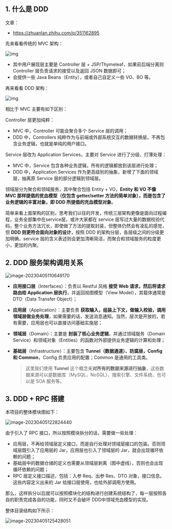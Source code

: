 ## 1. 什么是 DDD

文章：

- https://zhuanlan.zhihu.com/p/351162895

先来看看传统的 MVC 架构：

![img](https://pic3.zhimg.com/80/v2-e39768d62b5e1ba449c3d0dcc416dfaa_1440w.webp)

- 其中用户展现层主要是 Controller 层 + JSP/Thymeleaf，如果前后端分离则 Controller 层负责请求的接受以及返回 JSON 数据即可；
- 会提供一些 Java Beans（Entity），或者自己自定义一些 VO、BO 等。

再来看看 DDD 架构：

![img](https://pic2.zhimg.com/80/v2-3737c7c5cd31d66e433dfa34b32b73f9_1440w.webp)

相比于 MVC 主要有如下区别：

Controller 层更加纯粹：

- MVC 中，Controller 可能会聚合多个 Service 层的调用；
- DDD 中，Controllers 纯粹作为与前端或外部系统交互的数据转换层，不再包含业务逻辑，也就是单纯的用户接口。

Service 层改为 Application Services，主要对 Service 进行了分级、打薄处理：

- MVC 中，Service 包含各种业务逻辑，所有的逻辑都放到该层进行处理；
- DDD 中，Application Services 作为更高级别的抽象，新增了下面的领域层，抽离原 Service 层的部分逻辑到领域层。

领域层分为聚合和领域服务，其中聚合包括 Entity + VO，**Entity 和 VO 不像 MVC 那样提倡的贫血模型（仅包含 getter/setter 方法的简单对象），而是包含了业务逻辑的丰富对象，即 DDD 所提倡的充血模型对象**。

简单来看上面架构的区别，思考我们以往的开发，传统三层架构更像是面向过程编程，业务全部集中在service层，或许大家都在 service 层写过大量的数据校验代码，整个业务方法冗长，即使做了方法的提取封装，但整体仍然会有凌乱的感觉，但 **DDD 则更符合面向对象的设计**，按照 DDD 的架构分层，各层级之间的分级更加明确，service 层的含义表述则会更加清晰简洁，而聚合和领域服务的粒度更小，更加的内聚。

## 2. DDD 服务架构调用关系

![image-20230405110649170](https://run-notes.oss-cn-beijing.aliyuncs.com/notes/202304051107623.png)

- **应用接口层**（Interfaces）：负责以 Restful 风格 **接受 Web 请求，然后将请求路由给 Application 层执行**，并返回视图模型（View Model），其载体通常是 DTO（Data Transfer Object）；

- **应用层**（Application）：主要负责 **获取输入，组装上下文，做输入校验，调用领域层做业务处理**，如果需要的话，发送消息通知。当然，层次是开放的，若有需要，应用层也可以直接访问基础实施层；

- **领域层**（Domain）：主要是 **封装了核心业务逻辑**，并通过领域服务（Domain Service）和领域对象（Entities）的函数对外部提供业务逻辑的计算和处理；

- **基础层**（Infrastructure）：主要包含 **Tunnel（数据通道）、防腐层，Config 和 Common**，Config 负责应用的配置；Common 是通用的工具类。

    > 这里我们使用 **Tunnel** 这个概念来**对所有的数据来源进行抽象**，这些数据来源可以是数据库（MySQL，NoSQL）、搜索引擎、文件系统、也可以是 SOA 服务等。

## 3. DDD + RPC 搭建

本项目的整体模块图如下：

![image-20230405122824440](https://run-notes.oss-cn-beijing.aliyuncs.com/notes/202304051228851.png)

由于引入了 RPC 接口，所以按照模块拆分的话，需要做一些处理：

- 应用层，不再给领域层定义接口，而是自行处理对领域层接口的包装。否则领域层既引入了应用层的 Jar，应用层也引入了领域层的 Jar，就会出现循环依赖的问题；
- 基础层中的数据仓储的定义也需要从领域层剥离（图中虚线），否则也会出现循环依赖的问题；
- RPC 层定义接口描述，包括：入参 Req、出参 Res、DTO 对象，接口信息。这些内容定义出来的 Jar 给接口层使用，也给外部调用方使用。

那么，这样拆分以后就可以按照模块化的结构进行创建系统结构了，每一层按照各自的职责完成各自的功能，同时又不会破坏 DDD中领域充血模型的实现。

整体目录结构如下所示：

![image-20230405125428051](https://run-notes.oss-cn-beijing.aliyuncs.com/notes/202304051254968.png)